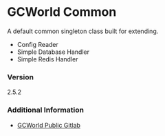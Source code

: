 # GCWorld Common

A default common singleton class built for extending.

  - Config Reader
  - Simple Database Handler
  - Simple Redis Handler

### Version
2.5.2

### Additional Information

* [GCWorld Public Gitlab](https://gitlab.konghack.com/groups/GCWorld)
